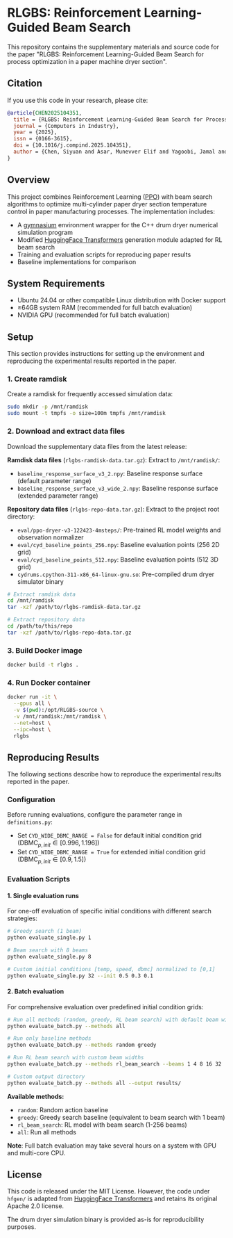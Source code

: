 # RLGBS: Reinforcement Learning-Guided Beam Search

This repository contains the supplementary materials and source code for the paper "RLGBS: Reinforcement Learning-Guided Beam Search for process optimization in a paper machine dryer section".

## Citation

If you use this code in your research, please cite:

```bibtex
@article{CHEN2025104351,
  title = {RLGBS: Reinforcement Learning-Guided Beam Search for Process Optimization in a Paper Machine Dryer Section},
  journal = {Computers in Industry},
  year = {2025},
  issn = {0166-3615},
  doi = {10.1016/j.compind.2025.104351},
  author = {Chen, Siyuan and Asar, Munevver Elif and Yagoobi, Jamal and Shao, Chenhui}
}
```

## Overview

This project combines Reinforcement Learning ([PPO](https://arxiv.org/abs/1707.06347)) with beam search algorithms to optimize multi-cylinder paper dryer section temperature control in paper manufacturing processes. The implementation includes:

- A [gymnasium](https://arxiv.org/abs/2407.17032) environment wrapper for the C++ drum dryer numerical simulation program
- Modified [HuggingFace Transformers](https://github.com/huggingface/transformers) generation module adapted for RL beam search
- Training and evaluation scripts for reproducing paper results
- Baseline implementations for comparison

## System Requirements

- Ubuntu 24.04 or other compatible Linux distribution with Docker support
- ≥64GB system RAM (recommended for full batch evaluation)
- NVIDIA GPU (recommended for full batch evaluation)

## Setup

This section provides instructions for setting up the environment and reproducing the experimental results reported in the paper.
### 1. Create ramdisk

Create a ramdisk for frequently accessed simulation data:

```bash
sudo mkdir -p /mnt/ramdisk
sudo mount -t tmpfs -o size=100m tmpfs /mnt/ramdisk
```

### 2. Download and extract data files

Download the supplementary data files from the latest release:

**Ramdisk data files** (`rlgbs-ramdisk-data.tar.gz`):
Extract to `/mnt/ramdisk/`:
- `baseline_response_surface_v3_2.npy`: Baseline response surface (default parameter range)
- `baseline_response_surface_v3_wide_2.npy`: Baseline response surface (extended parameter range)

**Repository data files** (`rlgbs-repo-data.tar.gz`):
Extract to the project root directory:
- `eval/ppo-dryer-v3-122423-4msteps/`: Pre-trained RL model weights and observation normalizer
- `eval/cyd_baseline_points_256.npy`: Baseline evaluation points (256 2D grid)
- `eval/cyd_baseline_points_512.npy`: Baseline evaluation points (512 3D grid)
- `cydrums.cpython-311-x86_64-linux-gnu.so`: Pre-compiled drum dryer simulator binary

```bash
# Extract ramdisk data
cd /mnt/ramdisk
tar -xzf /path/to/rlgbs-ramdisk-data.tar.gz

# Extract repository data
cd /path/to/this/repo
tar -xzf /path/to/rlgbs-repo-data.tar.gz
```

### 3. Build Docker image

```bash
docker build -t rlgbs .
```

### 4. Run Docker container

```bash
docker run -it \
  --gpus all \
  -v $(pwd):/opt/RLGBS-source \
  -v /mnt/ramdisk:/mnt/ramdisk \
  --net=host \
  --ipc=host \
  rlgbs
```

## Reproducing Results

The following sections describe how to reproduce the experimental results reported in the paper.

### Configuration

Before running evaluations, configure the parameter range in `definitions.py`:

- Set `CYD_WIDE_DBMC_RANGE = False` for default initial condition grid ($\textrm{DBMC}_{p,init} \in [0.996, 1.196]$)
- Set `CYD_WIDE_DBMC_RANGE = True` for extended initial condition grid ($\textrm{DBMC}_{p,init} \in [0.9, 1.5]$)

### Evaluation Scripts

#### 1. Single evaluation runs

For one-off evaluation of specific initial conditions with different search strategies:

```bash
# Greedy search (1 beam)
python evaluate_single.py 1

# Beam search with 8 beams  
python evaluate_single.py 8

# Custom initial conditions [temp, speed, dbmc] normalized to [0,1]
python evaluate_single.py 32 --init 0.5 0.3 0.1
```

#### 2. Batch evaluation

For comprehensive evaluation over predefined initial condition grids:

```bash
# Run all methods (random, greedy, RL beam search) with default beam widths
python evaluate_batch.py --methods all

# Run only baseline methods
python evaluate_batch.py --methods random greedy

# Run RL beam search with custom beam widths
python evaluate_batch.py --methods rl_beam_search --beams 1 4 8 16 32

# Custom output directory
python evaluate_batch.py --methods all --output results/
```

**Available methods:**
- `random`: Random action baseline
- `greedy`: Greedy search baseline (equivalent to beam search with 1 beam)
- `rl_beam_search`: RL model with beam search (1-256 beams)
- `all`: Run all methods

**Note**: Full batch evaluation may take several hours on a system with GPU and multi-core CPU.

## License

This code is released under the MIT License. However, the code under `hfgen/` is adapted from [HuggingFace Transformers](https://github.com/huggingface/transformers) and retains its original Apache 2.0 license.

The drum dryer simulation binary is provided as-is for reproducibility purposes.

